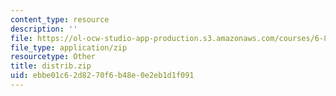 ```yaml
---
content_type: resource
description: ''
file: https://ol-ocw-studio-app-production.s3.amazonaws.com/courses/6-837-computer-graphics-fall-2012/ebbe01c62d8270f6b48e0e2eb1d1f091_distrib.zip
file_type: application/zip
resourcetype: Other
title: distrib.zip
uid: ebbe01c6-2d82-70f6-b48e-0e2eb1d1f091
---
```

